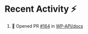 # Recent Activity :zap:

<!--START_SECTION:activity-->
1. 💪 Opened PR [#164](https://github.com/WP-API/docs/pull/164) in [WP-API/docs](https://github.com/WP-API/docs)
<!--END_SECTION:activity-->
